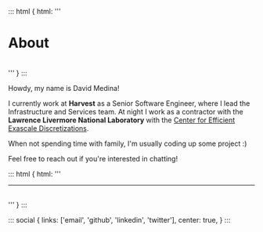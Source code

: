 ::: html { html: '''
<h1>About</h1>
<br>
''' } :::

Howdy, my name is David Medina!

I currently work at **Harvest** as a Senior Software Engineer, where I lead the Infrastructure and Services team.
At night I work as a contractor with the **Lawrence Livermore National Laboratory** with the [Center for Efficient Exascale Discretizations](http://ceed.exascaleproject.org/).

When not spending time with family, I'm usually coding up some project :)

Feel free to reach out if you're interested in chatting!

::: html { html: '''
<br><hr><br>
''' } :::

::: social {
    links: ['email', 'github', 'linkedin', 'twitter'],
    center: true,
} :::
